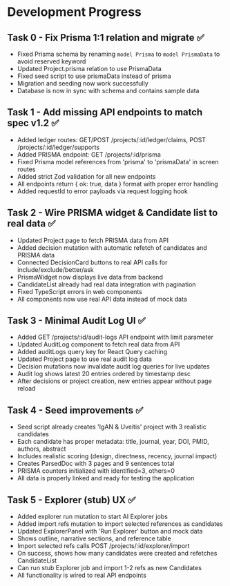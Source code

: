 # Development Progress

## Task 0 - Fix Prisma 1:1 relation and migrate ✅
- Fixed Prisma schema by renaming `model Prisma` to `model PrismaData` to avoid reserved keyword
- Updated Project.prisma relation to use PrismaData
- Fixed seed script to use prismaData instead of prisma
- Migration and seeding now work successfully
- Database is now in sync with schema and contains sample data

## Task 1 - Add missing API endpoints to match spec v1.2 ✅
- Added ledger routes: GET/POST /projects/:id/ledger/claims, POST /projects/:id/ledger/supports
- Added PRISMA endpoint: GET /projects/:id/prisma
- Fixed Prisma model references from 'prisma' to 'prismaData' in screen routes
- Added strict Zod validation for all new endpoints
- All endpoints return { ok: true, data } format with proper error handling
- Added requestId to error payloads via request logging hook

## Task 2 - Wire PRISMA widget & Candidate list to real data ✅
- Updated Project page to fetch PRISMA data from API
- Added decision mutation with automatic refetch of candidates and PRISMA data
- Connected DecisionCard buttons to real API calls for include/exclude/better/ask
- PrismaWidget now displays live data from backend
- CandidateList already had real data integration with pagination
- Fixed TypeScript errors in web components
- All components now use real API data instead of mock data

## Task 3 - Minimal Audit Log UI ✅
- Added GET /projects/:id/audit-logs API endpoint with limit parameter
- Updated AuditLog component to fetch real data from API
- Added auditLogs query key for React Query caching
- Updated Project page to use real audit log data
- Decision mutations now invalidate audit log queries for live updates
- Audit log shows latest 20 entries ordered by timestamp desc
- After decisions or project creation, new entries appear without page reload

## Task 4 - Seed improvements ✅
- Seed script already creates 'IgAN & Uveitis' project with 3 realistic candidates
- Each candidate has proper metadata: title, journal, year, DOI, PMID, authors, abstract
- Includes realistic scoring (design, directness, recency, journal impact)
- Creates ParsedDoc with 3 pages and 9 sentences total
- PRISMA counters initialized with identified=3, others=0
- All data is properly linked and ready for testing the application

## Task 5 - Explorer (stub) UX ✅
- Added explorer run mutation to start AI Explorer jobs
- Added import refs mutation to import selected references as candidates
- Updated ExplorerPanel with 'Run Explorer' button and mock data
- Shows outline, narrative sections, and reference table
- Import selected refs calls POST /projects/:id/explorer/import
- On success, shows how many candidates were created and refetches CandidateList
- Can run stub Explorer job and import 1-2 refs as new Candidates
- All functionality is wired to real API endpoints

